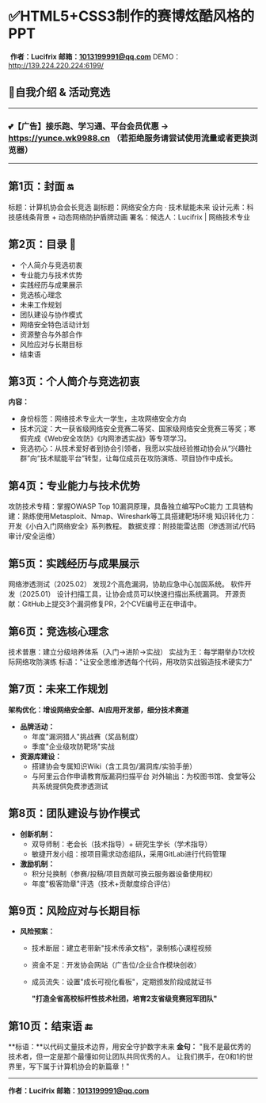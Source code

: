 # ✅HTML5+CSS3制作的赛博炫酷风格的PPT 

​									    	  **作者：Lucifrix             邮箱：1013199991@qq.com**             DEMO：http://139.224.220.224:6199/

## **🤟自我介绍 & 活动竞选** 

------

### 💕**【广告】接乐跑、学习通、平台会员优惠 → https://yunce.wk9988.cn （若拒绝服务请尝试使用流量或者更换浏览器）**

------

## 第1页：封面 🔛

标题：计算机协会会长竞选
副标题：网络安全方向 · 技术赋能未来
设计元素：科技感线条背景 + 动态网络防护盾牌动画
署名：候选人：Lucifrix | 网络技术专业

## 第2页：目录 📇

- 个人简介与竞选初衷
- 专业能力与技术优势
- 实践经历与成果展示
- 竞选核心理念
- 未来工作规划
- 团队建设与协作模式
- 网络安全特色活动计划
- 资源整合与外部合作
- 风险应对与长期目标
- 结束语

## 第3页：个人简介与竞选初衷
**内容：**

- 身份标签：网络技术专业大一学生，主攻网络安全方向
- 技术沉淀：大一获省级网络安全竞赛二等奖、国家级网络安全竞赛三等奖；寒假完成《Web安全攻防》《内网渗透实战》等专项学习。
- 竞选初心：从技术爱好者到协会引领者，我愿以实战经验推动协会从“兴趣社群”向“技术赋能平台”转型，让每位成员在攻防演练、项目协作中成长。

## 第4页：专业能力与技术优势

攻防技术专精：掌握OWASP Top 10漏洞原理，具备独立编写PoC能力
工具链构建：熟练使用Metasploit、Nmap、Wireshark等工具搭建靶场环境
知识转化力：开发《小白入门网络安全》系列教程。
数据支撑：附技能雷达图（渗透测试/代码审计/安全运维）

## 第5页：实践经历与成果展示

网络渗透测试（2025.02）
发现2个高危漏洞，协助应急中心加固系统。
软件开发（2025.01）
设计扫描工具，让协会成员可以快速扫描出系统漏洞。
开源贡献：GitHub上提交3个漏洞修复PR，2个CVE编号正在申请中。

## 第6页：竞选核心理念

技术普惠：建立分级培养体系（入门→进阶→实战）
实战为王：每学期举办1次校际网络攻防演练
标语："让安全思维渗透每个代码，用攻防实战锻造技术硬实力"

## 第7页：未来工作规划

**架构优化：增设网络安全部、AI应用开发部，细分技术赛道**

- **品牌活动：**
  - 年度"漏洞猎人"挑战赛（奖品制度）
  - 季度"企业级攻防靶场"实战
- **资源库建设：**
  - 搭建协会专属知识Wiki（含工具包/漏洞库/实验手册）
  - 与阿里云合作申请教育版漏洞扫描平台
  对外输出：为校图书馆、食堂等公共系统提供免费渗透测试

## 第8页：团队建设与协作模式

- **创新机制：**
  - 双导师制：老会长（技术指导）+ 研究生学长（学术指导）
  - 敏捷开发小组：按项目需求动态组队，采用GitLab进行代码管理
- **激励机制：**
  - 积分兑换制（参赛/投稿/项目贡献可换云服务器设备使用权）
  - 年度"极客勋章"评选（技术+贡献度综合评估）

## 第9页：风险应对与长期目标

- **风险预案：**
  
  - 技术断层：建立老带新"技术传承文档"，录制核心课程视频
  
  - 资金不足：开发协会网站（广告位/企业合作模块创收）
  
  - 成员流失：设置"成长可视化看板"，定期颁发阶段成就证书
  
    **"打造全省高校标杆性技术社团，培育2支省级竞赛冠军团队"**

## 第10页：结束语 🔚

**标语：**以代码丈量技术边界，用安全守护数字未来
**金句：**
"我不是最优秀的技术者，但一定是那个最懂如何让团队共同优秀的人。
让我们携手，在0和1的世界里，写下属于计算机协会的新篇章！"

------

**作者：Lucifrix    邮箱：[1013199991@qq.com](mailto:1013199991@qq.com)**

